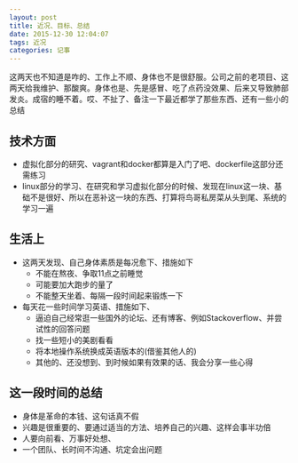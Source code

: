 ```yaml
---
layout: post
title: 近况、目标、总结
date: 2015-12-30 12:04:07
tags: 近况
categories: 记事
---
```


这两天也不知道是咋的、工作上不顺、身体也不是很舒服。公司之前的老项目、这两天给我维护、那酸爽。身体也是、先是感冒、吃了点药没效果、后来又导致肺部发炎。成宿的睡不着。哎、不扯了、备注一下最近都学了那些东西、还有一些小的总结<!-- more -->

## 技术方面
* 虚拟化部分的研究、vagrant和docker都算是入门了吧、dockerfile这部分还需练习
* linux部分的学习、在研究和学习虚拟化部分的时候、发现在linux这一块、基础不是很好、所以在恶补这一块的东西、打算将鸟哥私房菜从头到尾、系统的学习一遍
## 生活上
* 这两天发现、自己身体素质是每况愈下、措施如下
	* 不能在熬夜、争取11点之前睡觉
	* 可能要加大跑步的量了
	* 不能整天坐着、每隔一段时间起来锻炼一下
* 每天花一些时间学习英语、措施如下、
	* 逼迫自己经常逛一些国外的论坛、还有博客、例如Stackoverflow、并尝试性的回答问题
	* 找一些短小的美剧看看
	* 将本地操作系统换成英语版本的(借鉴其他人的)
	* 其他的、还没想到、到时候如果有效果的话、我会分享一些心得

## 这一段时间的总结
* 身体是革命的本钱、这句话真不假
* 兴趣是很重要的、要通过适当的方法、培养自己的兴趣、这样会事半功倍
* 人要向前看、万事好处想、
* 一个团队、长时间不沟通、坑定会出问题